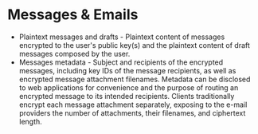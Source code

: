 # Messages & Emails

* Plaintext messages and drafts - Plaintext content of messages encrypted to the user's public key(s) and the plaintext content of draft messages composed by the user.
* Messages metadata - Subject and recipients of the encrypted messages, including key IDs of the message recipients, as well as encrypted message attachment filenames. Metadata can be disclosed to web applications for convenience and the purpose of routing an encrypted message to its intended recipients. Clients traditionally encrypt each message attachment separately, exposing to the e-mail providers the number of attachments, their filenames, and ciphertext length.


